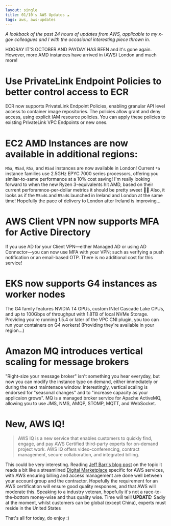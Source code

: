 ```yaml
---
layout: single
title: 01/10's AWS Updates ☁
tags: aws, aws-updates
---
```


_A lookback of the past 24 hours of updates from AWS, applicable to my x-gov colleagues and I with the occasional interesting piece thrown in._

HOORAY IT'S OCTOBER AND PAYDAY HAS BEEN and it's gone again. However, more AMD instances have arrived in (AWS) London and much more!

# Use PrivateLink Endpoint Policies to better control access to ECR
ECR now supports PrivateLink Endpoint Policies, enabling granular API level access to container image repositories.
The policies allow grant and deny access, using explicit IAM resource policies.
You can apply these policies to existing PrivateLink VPC Endpoints or new ones. 

# EC2 AMD Instances are now available in additional regions:
`M5a`, `M5ad`, `R5a`, and `R5ad` instances are now available in London! Current `*a` instance families use 2.5GHz EPYC 7000 series processors, offering you similar-to-same performance at a 10% cost saving! I'm really looking forward to when the new Ryzen 3-equivalents hit AMD, based on their current perforamnce-per-dollar metrics it should be pretty sweet 💸🎉
Also, it looks as if the `M5ad`s and `R5ad`s launched in Ireland and London at the same time! Hopefully the pace of delivery to London after Ireland is improving... 

# AWS Client VPN now supports MFA for Active Directory
If you use AD for your Client VPN—either Managed AD or using AD Connector—you can now use MFA with your VPN; such as verifying a push notification or an email-based OTP. There is no additional cost for this service!

# EKS now supports G4 instances as worker nodes
The G4 family features NVIDIA T4 GPUs, custom INtel Cascade Lake CPUs, and up to 100Gbps of throughput with 1.8TB of local NVMe Storage. 
Providing you're running 1.5.4 or later of the VPC CNI plugin, you too can run your containers on G4 workers! (Providing they're available in your region...)

# Amazon MQ introduces vertical scaling for message brokers
"Right-size your message broker" isn't something you hear everyday, but now you can modify the instance type on demand, either immediately or during the next maintenace window. Interestingly, vertical scaling is endorsed for "seasonal changes" and to "increase capacity as your applicaion grows". MQ is a managed broker service for Apache ActiveMQ, allowing you to use JMS, NMS, AMQP, STOMP, MQTT, and WebSocket. 

# New, AWS IQ!
> AWS IQ is a new service that enables customers to quickly find, engage, and pay AWS Certified third-party experts for on-demand project work. AWS IQ offers video-conferencing, contract management, secure collaboration, and integrated billing.  

This could be very interesting. Reading [Jeff Barr's blog post](https://aws.amazon.com/blogs/aws/aws-iq-get-help-from-aws-certified-third-party-experts-on-demand/) on the topic it reads a bit like a streamlined [Digital Marketplace](https://www.digitalmarketplace.service.gov.uk) specific for AWS services, with AWS ensuring billing and access management are done well between your account group and the contractor.
Hopefully the requirement for an AWS certification will ensure good quality responses, and that AWS will moderate this.
Speaking to a industry veteran, hopefully it's not a race-to-the-bottom money-wise and thus quality wise. Time will tell!
**UPDATE:** Sadly at the moment, whilst customers can be global (except China), experts must reside in the United States

That's all for today, do enjoy :) 
